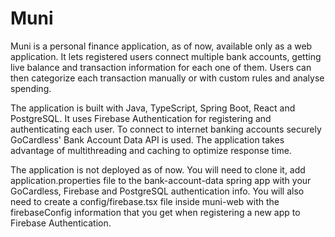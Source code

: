 # Muni
Muni is a personal finance application, as of now, available only as a web application. It lets registered users connect multiple bank accounts, getting live balance and transaction information for each one of them. Users can then categorize each transaction manually or with custom rules and analyse spending.  

The application is built with Java, TypeScript, Spring Boot, React and PostgreSQL. It uses Firebase Authentication for registering and authenticating each user. To connect to internet banking accounts securely GoCardless' Bank Account Data API is used. The application takes advantage of multithreading and caching to optimize response time.  
  
The application is not deployed as of now. You will need to clone it, add application.properties file to the bank-account-data spring app with your GoCardless, Firebase and PostgreSQL authentication info. You will also need to create a config/firebase.tsx file inside muni-web with the firebaseConfig information that you get when registering a new app to Firebase Authentication.
